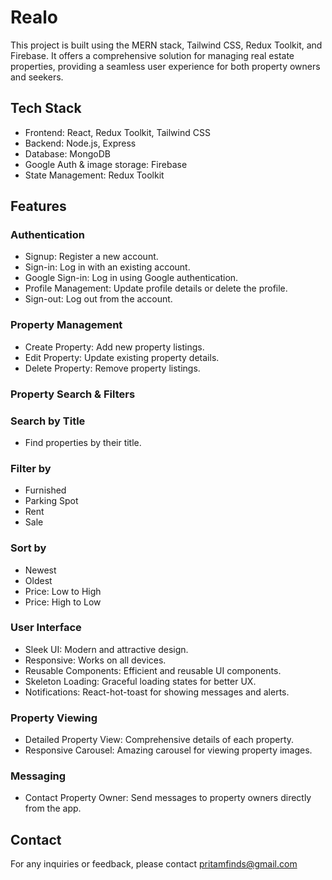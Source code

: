 # Realo
This project is built using the MERN stack, Tailwind CSS, Redux Toolkit, and Firebase. It offers a comprehensive solution for managing real estate properties, providing a seamless user experience for both property owners and seekers.

## Tech Stack

- Frontend: React, Redux Toolkit, Tailwind CSS
- Backend: Node.js, Express
- Database: MongoDB
- Google Auth & image storage: Firebase
- State Management: Redux Toolkit

## Features
### Authentication
- Signup: Register a new account.
- Sign-in: Log in with an existing account.
- Google Sign-in: Log in using Google authentication.
- Profile Management: Update profile details or delete the profile.
- Sign-out: Log out from the account.

### Property Management
- Create Property: Add new property listings.
- Edit Property: Update existing property details.
- Delete Property: Remove property listings.

### Property Search & Filters
 ### Search by Title
- Find properties by their title.
### Filter by
- Furnished
- Parking Spot
- Rent
- Sale
### Sort by
- Newest
- Oldest
- Price: Low to High
- Price: High to Low

### User Interface
- Sleek UI: Modern and attractive design.
- Responsive: Works on all devices.
- Reusable Components: Efficient and reusable UI components.
- Skeleton Loading: Graceful loading states for better UX.
- Notifications: React-hot-toast for showing messages and alerts.
  
### Property Viewing
- Detailed Property View: Comprehensive details of each property.
- Responsive Carousel: Amazing carousel for viewing property images.

### Messaging
- Contact Property Owner: Send messages to property owners directly from the app.


## Contact
For any inquiries or feedback, please contact pritamfinds@gmail.com
